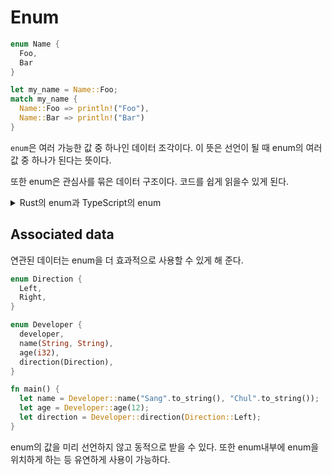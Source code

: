 # Enum

```rs
enum Name {
  Foo,
  Bar
}

let my_name = Name::Foo;
match my_name {
  Name::Foo => println!("Foo"),
  Name::Bar => println!("Bar")
}
```

`enum`은 여러 가능한 값 중 하나인 데이터 조각이다. 이 뜻은 선언이 될 때 enum의 여러 값 중 하나가 된다는 뜻이다.

또한 enum은 관심사를 묶은 데이터 구조이다. 코드를 쉽게 읽을수 있게 된다.

<details>
  <summary>Rust의 enum과 TypeScript의 enum</summary>
  
```rs
// test.rs
enum Test {
  A, // 0
  B  // 1
}
let test = Test::A;
match test {
  Test::A => println!("A"),
  Test::B => println!("B"),
  0 => println!("0") // Mismatched type exception.
}
// 'A'
```

위의 코드에서 위화감을 느낀다면 타입스크립트와 같은 "구조적 타입 시스템"에 익숙한 개발자이다.

```ts
// test.ts
enum Test {
  A, // 0
}
const a = Test.A;
if (a === 0) console.log(0);
if (a === Test.A) console.log("A");
// 0, "A"
```

타입스트립트는 덕타입(\*1) 위의 구조적 타입 시스템이기 때문에 `Test.A`의 값 `0`이 될 수만 있다면 비교 변수가 어떠한 형태든 신경 쓰지 않는다. 따라서 `a === 0`이든 `a === Test.A`이든 상관하지 않고 통과된다.

> \*1: 어떤 새가 오리처럼 운다면 나는 그 새를 오리라고 하겠다.

하지만 러스트는 "명목적 타입 시스템" 언어이기 때문에 그 값 `0`이 중요한 게 아닌 `Test::A`라는 형태 자체가 중요하다. 따라서 `a == 0`은 타입이 전혀 다르기 때문에 비교 대상이 될 수 없다. 오직 `a == Test::A`로 비교해야만 한다.

- [구조적 타입 시스템이 더 궁금하다면?](https://1ilsang.dev/posts/book/woowa-type#%ED%83%80-%EC%96%B8%EC%96%B4%EC%9D%98-%ED%83%80%EC%9E%85-%EC%8B%9C%EC%8A%A4%ED%85%9C%EA%B3%BC-%EB%B9%84%EA%B5%90)

</details>

## Associated data

연관된 데이터는 enum을 더 효과적으로 사용할 수 있게 해 준다.

```rs
enum Direction {
  Left,
  Right,
}

enum Developer {
  developer,
  name(String, String),
  age(i32),
  direction(Direction),
}

fn main() {
  let name = Developer::name("Sang".to_string(), "Chul".to_string());
  let age = Developer::age(12);
  let direction = Developer::direction(Direction::Left);
}
```

enum의 값을 미리 선언하지 않고 동적으로 받을 수 있다. 또한 enum내부에 enum을 위치하게 하는 등 유연하게 사용이 가능하다.
